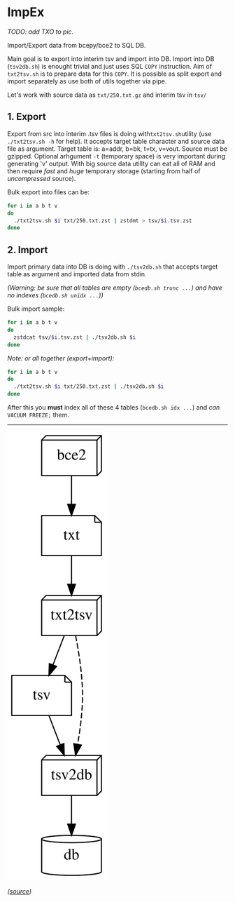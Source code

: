 # ImpEx

_TODO: add TXO to pic._

Import/Export data from bcepy/bce2 to SQL DB.

Main goal is to export into interim tsv and import into DB.
Import into DB (`tsv2db.sh`) is enought trivial and just uses SQL `COPY` instruction.
Aim of `txt2tsv.sh` is to prepare data for this `COPY`.
It is possible as split export and import separately as use both of utils together via pipe.

Let's work with source data as `txt/250.txt.gz` and interim tsv in `tsv/`

## 1. Export

Export from src into interim .tsv files is doing with`txt2tsv.sh`utility (use `./txt2tsv.sh -h` for help).
It accepts target table character and source data file as argument.
Target table is: a=addr, b=bk, t=tx, v=vout.
Source must be gzipped.
Optional arhgument `-t` (temporary space) is very important during generating 'v' output. With big source data utillty can eat all of RAM and then require *fast* and *huge* temporary storage (starting from half of *uncompressed* source).

Bulk export into files can be:

```bash
for i in a b t v
do
  ./txt2tsv.sh $i txt/250.txt.zst | zstdmt > tsv/$i.tsv.zst
done
```

## 2. Import

Import primary data into DB is doing with `./tsv2db.sh` that accepts target table as argument and imported data from stdin.

_(Warning: be sure that all tables are empty (`bcedb.sh trunc ...`) and have no indexes (`bcedb.sh unidx ...`))_

Bulk import sample:

```bash
for i in a b t v
do
  zstdcat tsv/$i.tsv.zst | ./tsv2db.sh $i
done
```

_Note: or all together (export+import):_

```bash
for i in a b t v
do
  ./txt2tsv.sh $i txt/250.txt.zst | ./tsv2db.sh $i
done
```

After this you **must** index all of these 4 tables (`bcedb.sh idx ...`) and *can* `VACUUM FREEZE;` them.

----
![Comics](ImpEx.svg)

_([source](ImpEx.dot))_
